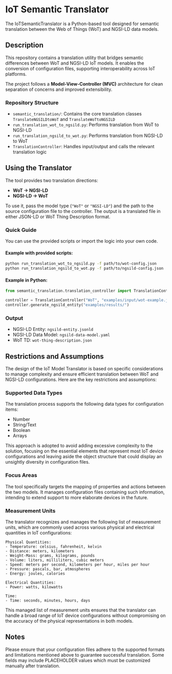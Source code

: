 # IoT Semantic Translator
The IoTSemanticTranslator is a Python-based tool designed for semantic translation between the Web of Things (WoT) and NGSI-LD data models.

## Description
This repository contains a translation utility that bridges semantic differences between WoT and NGSI-LD IoT models. It enables the conversion of configuration files, supporting interoperability across IoT platforms.

The project follows a **Model-View-Controller (MVC)** architecture for clean separation of concerns and improved extensibility.

### Repository Structure

- `semantic_translation/`: Contains the core translation classes `TranslateNGSILDtoWoT` and `TranslateWoTtoNGSILD`
- `run_translation_wot_to_ngsild.py`: Performs translation from WoT to NGSI-LD
- `run_translation_ngsild_to_wot.py`: Performs translation from NGSI-LD to WoT
- `TranslationController`: Handles input/output and calls the relevant translation logic

## Using the Translator
The tool provides two translation directions:
- **WoT → NGSI-LD**
- **NGSI-LD → WoT**

To use it, pass the model type (`"WoT"` or `"NGSI-LD"`) and the path to the source configuration file to the controller. The output is a translated file in either JSON-LD or WoT Thing Description format.

### Quick Guide

You can use the provided scripts or import the logic into your own code.

#### Example with provided scripts:
```bash
python run_translation_wot_to_ngsild.py -f path/to/wot-config.json
python run_translation_ngsild_to_wot.py -f path/to/ngsild-config.json
```

#### Example in Python:
```python
from semantic_translation.translation_controller import TranslationController

controller = TranslationController("WoT", "examples/input/wot-example.json")
controller.generate_ngsild_entity("examples/results/")
```

### Output
- NGSI-LD Entity: `ngsild-entity.jsonld`
- NGSI-LD Data Model: `ngsild-data-model.yaml`
- WoT TD: `wot-thing-description.json`

## Restrictions and Assumptions
The design of the IoT Model Translator is based on specific considerations to manage complexity and ensure efficient translation between WoT and NGSI-LD configurations. Here are the key restrictions and assumptions:

### Supported Data Types
The translation process supports the following data types for configuration items:
- Number
- String/Text
- Boolean
- Arrays

This approach is adopted to avoid adding excessive complexity to the solution, focusing on the essential elements that represent most IoT device configurations and leaving aside the object structure that could display an unsightly diversity in configuration files.

### Focus Areas
The tool specifically targets the mapping of properties and actions between the two models. It manages configuration files containing such information, intending to extend support to more elaborate devices in the future.

### Measurement Units
The translator recognizes and manages the following list of measurement units, which are commonly used across various physical and electrical quantities in IoT configurations:

```plaintext
Physical Quantities:
- Temperature: celsius, fahrenheit, kelvin
- Distance: meters, kilometers
- Weight-Mass: grams, kilograms, pounds
- Volume: liters, milliliters, cubic meters
- Speed: meters per second, kilometers per hour, miles per hour
- Pressure: pascals, bar, atmospheres
- Energy: joules, calories

Electrical Quantities:
- Power: watts, kilowatts

Time:
- Time: seconds, minutes, hours, days
```

This managed list of measurement units ensures that the translator can handle a broad range of IoT device configurations without compromising on the accuracy of the physical representations in both models.

## Notes

Please ensure that your configuration files adhere to the supported formats and limitations mentioned above to guarantee successful translation.
Some fields may include PLACEHOLDER values which must be customized manually after translation.
